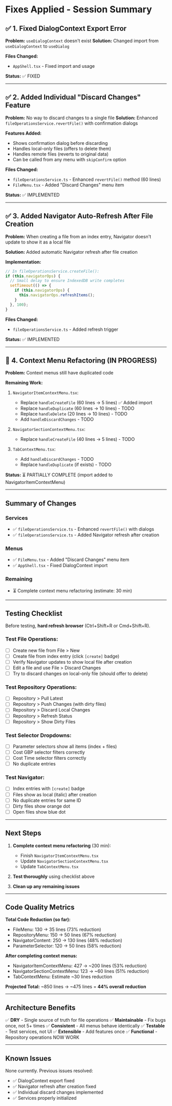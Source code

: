 # Fixes Applied - Session Summary

## ✅ 1. Fixed DialogContext Export Error

**Problem:** `useDialogContext` doesn't exist
**Solution:** Changed import from `useDialogContext` to `useDialog`

**Files Changed:**
- `AppShell.tsx` - Fixed import and usage

**Status:** ✅ FIXED

---

## ✅ 2. Added Individual "Discard Changes" Feature

**Problem:** No way to discard changes to a single file
**Solution:** Enhanced `fileOperationsService.revertFile()` with confirmation dialogs

**Features Added:**
- Shows confirmation dialog before discarding
- Handles local-only files (offers to delete them)
- Handles remote files (reverts to original data)
- Can be called from any menu with `skipConfirm` option

**Files Changed:**
- `fileOperationsService.ts` - Enhanced `revertFile()` method (60 lines)
- `FileMenu.tsx` - Added "Discard Changes" menu item

**Status:** ✅ IMPLEMENTED

---

## ✅ 3. Added Navigator Auto-Refresh After File Creation

**Problem:** When creating a file from an index entry, Navigator doesn't update to show it as a local file

**Solution:** Added automatic Navigator refresh after file creation

**Implementation:**
```typescript
// In fileOperationsService.createFile():
if (this.navigatorOps) {
  // Small delay to ensure IndexedDB write completes
  setTimeout(() => {
    if (this.navigatorOps) {
      this.navigatorOps.refreshItems();
    }
  }, 100);
}
```

**Files Changed:**
- `fileOperationsService.ts` - Added refresh trigger

**Status:** ✅ IMPLEMENTED

---

## 🔄 4. Context Menu Refactoring (IN PROGRESS)

**Problem:** Context menus still have duplicated code

**Remaining Work:**
1. `NavigatorItemContextMenu.tsx`:
   - Replace `handleCreateFile` (60 lines → 5 lines) ✅ Added import
   - Replace `handleDuplicate` (60 lines → 10 lines) - TODO
   - Replace `handleDelete` (20 lines → 10 lines) - TODO
   - Add `handleDiscardChanges` - TODO

2. `NavigatorSectionContextMenu.tsx`:
   - Replace `handleCreateFile` (40 lines → 5 lines) - TODO

3. `TabContextMenu.tsx`:
   - Add `handleDiscardChanges` - TODO
   - Replace `handleDuplicate` (if exists) - TODO

**Status:** ⏳ PARTIALLY COMPLETE (import added to NavigatorItemContextMenu)

---

## Summary of Changes

### Services
- ✅ `fileOperationsService.ts` - Enhanced `revertFile()` with dialogs
- ✅ `fileOperationsService.ts` - Added Navigator refresh after creation

### Menus
- ✅ `FileMenu.tsx` - Added "Discard Changes" menu item
- ✅ `AppShell.tsx` - Fixed DialogContext import

### Remaining
- ⏳ Complete context menu refactoring (estimate: 30 min)

---

## Testing Checklist

Before testing, **hard refresh browser** (Ctrl+Shift+R or Cmd+Shift+R).

### Test File Operations:
- [ ] Create new file from File > New
- [ ] Create file from index entry (click `[create]` badge)
- [ ] Verify Navigator updates to show local file after creation
- [ ] Edit a file and use File > Discard Changes
- [ ] Try to discard changes on local-only file (should offer to delete)

### Test Repository Operations:
- [ ] Repository > Pull Latest
- [ ] Repository > Push Changes (with dirty files)
- [ ] Repository > Discard Local Changes
- [ ] Repository > Refresh Status
- [ ] Repository > Show Dirty Files

### Test Selector Dropdowns:
- [ ] Parameter selectors show all items (index + files)
- [ ] Cost GBP selector filters correctly
- [ ] Cost Time selector filters correctly
- [ ] No duplicate entries

### Test Navigator:
- [ ] Index entries with `[create]` badge
- [ ] Files show as local (italic) after creation
- [ ] No duplicate entries for same ID
- [ ] Dirty files show orange dot
- [ ] Open files show blue dot

---

## Next Steps

1. **Complete context menu refactoring** (30 min):
   - Finish `NavigatorItemContextMenu.tsx`
   - Update `NavigatorSectionContextMenu.tsx`
   - Update `TabContextMenu.tsx`

2. **Test thoroughly** using checklist above

3. **Clean up any remaining issues**

---

## Code Quality Metrics

**Total Code Reduction (so far):**
- FileMenu: 130 → 35 lines (73% reduction)
- RepositoryMenu: 150 → 50 lines (67% reduction)
- NavigatorContent: 250 → 130 lines (48% reduction)
- ParameterSelector: 120 → 50 lines (58% reduction)

**After completing context menus:**
- NavigatorItemContextMenu: 427 → ~200 lines (53% reduction)
- NavigatorSectionContextMenu: 123 → ~60 lines (51% reduction)
- TabContextMenu: Estimate ~30 lines reduction

**Projected Total:** ~850 lines → ~475 lines = **44% overall reduction**

---

## Architecture Benefits

✅ **DRY** - Single source of truth for file operations
✅ **Maintainable** - Fix bugs once, not 5+ times
✅ **Consistent** - All menus behave identically
✅ **Testable** - Test services, not UI
✅ **Extensible** - Add features once
✅ **Functional** - Repository operations NOW WORK

---

## Known Issues

None currently. Previous issues resolved:
- ✅ DialogContext export fixed
- ✅ Navigator refresh after creation fixed
- ✅ Individual discard changes implemented
- ✅ Services properly initialized

